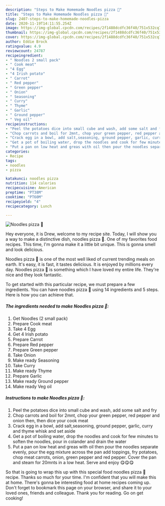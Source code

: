 ```yaml
---
description: "Steps to Make Homemade Noodles pizza 🍕"
title: "Steps to Make Homemade Noodles pizza 🍕"
slug: 2407-steps-to-make-homemade-noodles-pizza
date: 2020-11-19T14:11:55.254Z
image: https://img-global.cpcdn.com/recipes/2f1488dcdfc36f40/751x532cq70/noodles-pizza-🍕-recipe-main-photo.jpg
thumbnail: https://img-global.cpcdn.com/recipes/2f1488dcdfc36f40/751x532cq70/noodles-pizza-🍕-recipe-main-photo.jpg
cover: https://img-global.cpcdn.com/recipes/2f1488dcdfc36f40/751x532cq70/noodles-pizza-🍕-recipe-main-photo.jpg
author: Eddie Brock
ratingvalue: 4.9
reviewcount: 24787
recipeingredient:
- " Noodles 2 small pack"
- " Cook meat"
- "4 Egg"
- "4 Irish potato"
- " Carrot"
- " Red pepper"
- " Green pepper"
- " Onion"
- " Seasoning"
- " Curry"
- " Thyme"
- " Garlic"
- " Ground pepper"
- " Veg oil"
recipeinstructions:
- "Peel the potatoes dice into small cube and wash, add some salt and fry"
- "Chop carrots and boil for 2mnt, chop your green pepper, red pepper and onion then, then dice your cook meat"
- "Crack egg in a bowl, add salt,seasoning, ground pepper, garlic, curry and thyme whisk and set aside"
- "Get a pot of boiling water, drop the noodles and cook for few minutes to soften the noodles, pour in colander and drain the water"
- "Put a pan on low heat and greas with oil then pour the noodles separate evenly, pour the egg mixture across the pan add toppings, fry potatoes, chop meat carrots, onion, green pepper and red pepper. Cover the pan and steam for 20mnts in a low heat. Serve and enjoy 😋😋😋"
categories:
- Recipe
tags:
- noodles
- pizza

katakunci: noodles pizza 
nutrition: 114 calories
recipecuisine: American
preptime: "PT38M"
cooktime: "PT60M"
recipeyield: "4"
recipecategory: Lunch

---
```



![Noodles pizza 🍕](https://img-global.cpcdn.com/recipes/2f1488dcdfc36f40/751x532cq70/noodles-pizza-🍕-recipe-main-photo.jpg)

Hey everyone, it is Drew, welcome to my recipe site. Today, I will show you a way to make a distinctive dish, noodles pizza 🍕. One of my favorites food recipes. This time, I'm gonna make it a little bit unique. This is gonna smell and look delicious.

Noodles pizza 🍕 is one of the most well liked of current trending meals on earth. It's easy, it is fast, it tastes delicious. It is enjoyed by millions every day. Noodles pizza 🍕 is something which I have loved my entire life. They're nice and they look fantastic.




To get started with this particular recipe, we must prepare a few ingredients. You can have noodles pizza 🍕 using 14 ingredients and 5 steps. Here is how you can achieve that.

<!--inarticleads1-->

##### The ingredients needed to make Noodles pizza 🍕:

1. Get  Noodles (2 small pack)
1. Prepare  Cook meat
1. Take 4 Egg
1. Get 4 Irish potato
1. Prepare  Carrot
1. Prepare  Red pepper
1. Prepare  Green pepper
1. Take  Onion
1. Make ready  Seasoning
1. Take  Curry
1. Make ready  Thyme
1. Prepare  Garlic
1. Make ready  Ground pepper
1. Make ready  Veg oil




<!--inarticleads2-->

##### Instructions to make Noodles pizza 🍕:

1. Peel the potatoes dice into small cube and wash, add some salt and fry
1. Chop carrots and boil for 2mnt, chop your green pepper, red pepper and onion then, then dice your cook meat
1. Crack egg in a bowl, add salt,seasoning, ground pepper, garlic, curry and thyme whisk and set aside
1. Get a pot of boiling water, drop the noodles and cook for few minutes to soften the noodles, pour in colander and drain the water
1. Put a pan on low heat and greas with oil then pour the noodles separate evenly, pour the egg mixture across the pan add toppings, fry potatoes, chop meat carrots, onion, green pepper and red pepper. Cover the pan and steam for 20mnts in a low heat. Serve and enjoy 😋😋😋




So that is going to wrap this up with this special food noodles pizza 🍕 recipe. Thanks so much for your time. I'm confident that you will make this at home. There's gonna be interesting food at home recipes coming up. Don't forget to bookmark this page on your browser, and share it to your loved ones, friends and colleague. Thank you for reading. Go on get cooking!

